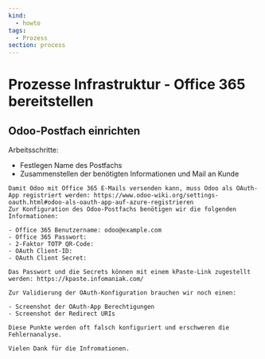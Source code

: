 ```yaml
---
kind:
  - howto
tags:
  - Prozess
section: process
---
```


# Prozesse Infrastruktur - Office 365 bereitstellen

## Odoo-Postfach einrichten

Arbeitsschritte:

- Festlegen Name des Postfachs
- Zusammenstellen der benötigten Informationen und Mail an Kunde

```
Damit Odoo mit Office 365 E-Mails versenden kann, muss Odoo als OAuth-App registriert werden: https://www.odoo-wiki.org/settings-oauth.html#odoo-als-oauth-app-auf-azure-registrieren
Zur Konfiguration des Odoo-Postfachs benötigen wir die folgenden Informationen:

- Office 365 Benutzername: odoo@example.com
- Office 365 Passwort:
- 2-Faktor TOTP QR-Code:
- OAuth Client-ID:
- OAuth Client Secret:

Das Passwort und die Secrets können mit einem kPaste-Link zugestellt werden: https://kpaste.infomaniak.com/

Zur Validierung der OAuth-Konfiguration brauchen wir noch einen:

- Screenshot der OAuth-App Berechtigungen
- Screenshot der Redirect URIs

Diese Punkte werden oft falsch konfiguriert und erschweren die Fehlernanalyse.

Vielen Dank für die Infromationen.
```
